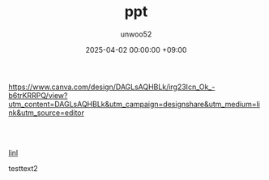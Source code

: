 ﻿---
title: ppt
author: unwoo52
date: 2025-04-02 00:00:00 +09:00
categories: [Unity]
tags: [Unity, PPT]
---

https://www.canva.com/design/DAGLsAQHBLk/irg23Icn_Ok_-b6trKRRPQ/view?utm_content=DAGLsAQHBLk&utm_campaign=designshare&utm_medium=link&utm_source=editor

<br>
<br>

[linl](https://www.canva.com/design/DAGLsAQHBLk/irg23Icn_Ok_-b6trKRRPQ/view?utm_content=DAGLsAQHBLk&utm_campaign=designshare&utm_medium=link&utm_source=editor)


testtext2
